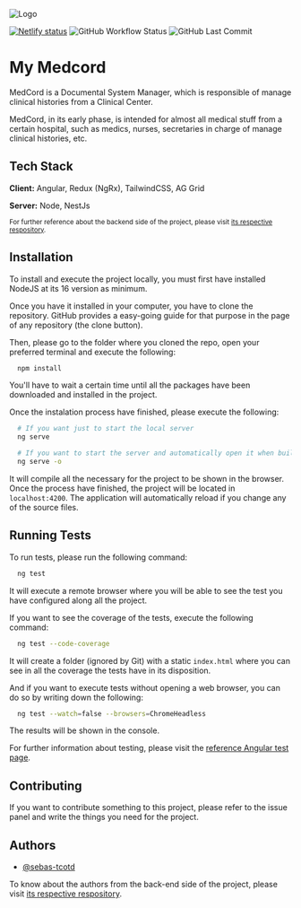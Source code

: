 ![Logo](https://lh3.googleusercontent.com/u/1/drive-viewer/AFDK6gOu5a8xNET5uf0Lw2u6p1FuVo2wzpwC3t8QrclVaqE49TTRuJ-K58T_4WX6c1bAiwfBzRtp5AgE2kVQRDEjBcl4PW-r=w1920-h932)

[![Netlify status](https://img.shields.io/netlify/6861d0c5-8ac5-4413-9ebb-57fb71a44bf5?logo=netlify&style=for-the-badge)](https://www.netlify.com/) ![GitHub Workflow Status](https://img.shields.io/github/workflow/status/sebas-tcotd/my-medcord/Development/develop?color=blue&logo=github&style=for-the-badge) ![GitHub Last Commit](https://img.shields.io/github/last-commit/sebas-tcotd/my-medcord?logo=github&style=for-the-badge)

# My Medcord

MedCord is a Documental System Manager, which is responsible of manage clinical histories from a Clinical Center.

MedCord, in its early phase, is intended for almost all medical stuff from a certain hospital, such as medics, nurses, secretaries in charge of manage clinical histories, etc.

## Tech Stack

**Client:** Angular, Redux (NgRx), TailwindCSS, AG Grid

**Server:** Node, NestJs

<small> For further reference about the backend side of the project, please visit [its respective respository](https://github.com/hbars3/medcord-backend). </small>

## Installation

To install and execute the project locally, you must first have installed NodeJS at its 16 version as minimum.

Once you have it installed in your computer, you have to clone the repository. GitHub provides a easy-going guide for that purpose in the page of any repository (the clone button).

Then, please go to the folder where you cloned the repo, open your preferred terminal and execute the following:

```bash
  npm install
```

You'll have to wait a certain time until all the packages have been downloaded and installed in the project.

Once the instalation process have finished, please execute the following:

```bash
  # If you want just to start the local server
  ng serve

  # If you want to start the server and automatically open it when building have finished
  ng serve -o
```

It will compile all the necessary for the project to be shown in the browser. Once the process have finished, the project will be located in `localhost:4200`. The application will automatically reload if you change any of the source files.

## Running Tests

To run tests, please run the following command:

```bash
  ng test
```

It will execute a remote browser where you will be able to see the test you have configured along all the project.

If you want to see the coverage of the tests, execute the following command:

```bash
  ng test --code-coverage
```

It will create a folder (ignored by Git) with a static `index.html` where you can see in all the coverage the tests have in its disposition.

And if you want to execute tests without opening a web browser, you can do so by writing down the following:

```bash
  ng test --watch=false --browsers=ChromeHeadless
```

The results will be shown in the console.

For further information about testing, please visit the [reference Angular test page](https://angular.io/guide/testing).

## Contributing

If you want to contribute something to this project, please refer to the issue panel and write the things you need for the project.

## Authors

- [@sebas-tcotd](https://github.com/sebas-tcotd)
<!-- Yes, I did all the fucking front-end by my own. I need a hug, please; otherwise, I will do a crazyness -->

To know about the authors from the back-end side of the project, please visit [its respective respository](https://github.com/hbars3/medcord-backend).
